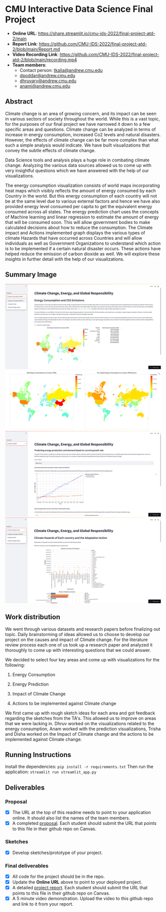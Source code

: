 # CMU Interactive Data Science Final Project

* **Online URL**: https://share.streamlit.io/cmu-ids-2022/final-project-atd-2/main
* **Report Link**: https://github.com/CMU-IDS-2022/final-project-atd-2/blob/main/Report.md
* **Video Recording Link**: https://github.com/CMU-IDS-2022/final-project-atd-2/blob/main/recording.mp4
* **Team members**:
  * Contact person: tkalia@andrew.cmu.edu 
  * dpoddar@andrew.cmu.edu 
  * dhruvary@andrew.cmu.edu 
  * anami@andrew.cmu.edu 
  
## Abstract
Climate change is an area of growing concern, and its impact can be seen in various sectors of society throughout the world. While this is a vast topic, for the purposes of our final project we have narrowed it down to a few specific areas and questions. Climate change can be analyzed in terms of increase in energy consumption, increased Co2 levels and natural disasters. However, the effects of climate change can be far more complex than what such a simple analysis would indicate. We have built visualizations that convey the subtle effects of climate change.

Data Science tools and analysis plays a huge role in combating climate change. Analyzing the various data sources allowed us to come up with very insightful questions which we have answered with the help of our visualizations. 

The energy consumption visualization consists of world maps incorporating heat maps which visibly reflects the amount of energy consumed by each Country in the world. But this energy consumption of each country will not be at the same level due to various external factors and hence we have also provided energy level consumed per capita to get the equivalent energy consumed across all states.
The energy prediction chart uses the concepts of Machine learning and linear regression to estimate the amount of energy that will be consumed soon. This will allow government bodies to make calculated decisions about how to reduce the consumption.
The Climate impact and Actions implemented graph displays the various types of climate Hazards that have occurred across Countries and will allow individuals as well as Government Organizations to understand which action is to be implemented if a certain natural disaster occurs. These actions have helped reduce the emission of carbon dioxide as well.
We will explore these insights in further detail with the help of our visualizations.

## Summary Image

![](img/Summary1.png)
![](img/Summary4.png)
![](img/Summary3.png)
![](img/Summary2.png)


## Work distribution

We went through various datasets and research papers before finalizing out topic. Daily brainstorming of ideas allowed us to choose to develop our project on the causes and impact of Climate change. For the literature review process each one of us took up a research paper and analyzed it thoroughly to come up with interesting questions that we could answer.

We decided to select four key areas and come up with visualizations for the following:

1)  Energy Consumption

2)  Energy Prediction

3)  Impact of Climate Change

4)  Actions to be implemented against Climate change

We first came up with rough sketch ideas for each area and got feedback regarding the sketches from the TA's. This allowed us to improve on areas that we were lacking in.
Dhruv worked on the visualizations related to the energy consumption, Anam worked with the prediction visualizations, Trisha and Disha worked on the Impact of Climate change and the actions to be implemented against Climate change.

## Running Instructions
Install the dependencies:
`pip install -r requirements.txt`
Then run the application:
`streamlit run streamlit_app.py`

## Deliverables

### Proposal

- [X] The URL at the top of this readme needs to point to your application online. It should also list the names of the team members.
- [X] A completed [proposal](Proposal.md). Each student should submit the URL that points to this file in their github repo on Canvas.

### Sketches

- [X] Develop sketches/prototype of your project.

### Final deliverables

- [X] All code for the project should be in the repo.
- [X] Update the **Online URL** above to point to your deployed project.
- [X] A detailed [project report](Report.md).  Each student should submit the URL that points to this file in their github repo on Canvas.
- [X] A 5 minute video demonstration.  Upload the video to this github repo and link to it from your report.
